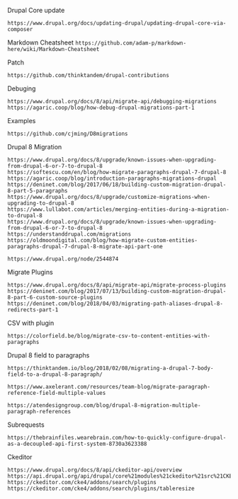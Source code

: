 Drupal Core update
```
https://www.drupal.org/docs/updating-drupal/updating-drupal-core-via-composer
```

Markdown Cheatsheet
```https://github.com/adam-p/markdown-here/wiki/Markdown-Cheatsheet```

Patch 
```
https://github.com/thinktandem/drupal-contributions
```

Debuging
```
https://www.drupal.org/docs/8/api/migrate-api/debugging-migrations
https://agaric.coop/blog/how-debug-drupal-migrations-part-1
```

Examples
```
https://github.com/cjming/D8migrations
```

Drupal 8 Migration  
```
https://www.drupal.org/docs/8/upgrade/known-issues-when-upgrading-from-drupal-6-or-7-to-drupal-8
https://softescu.com/en/blog/how-migrate-paragraphs-drupal-7-drupal-8
https://agaric.coop/blog/introduction-paragraphs-migrations-drupal
https://deninet.com/blog/2017/06/18/building-custom-migration-drupal-8-part-5-paragraphs
https://www.drupal.org/docs/8/upgrade/customize-migrations-when-upgrading-to-drupal-8
https://www.lullabot.com/articles/merging-entities-during-a-migration-to-drupal-8
https://www.drupal.org/docs/8/upgrade/known-issues-when-upgrading-from-drupal-6-or-7-to-drupal-8
https://understanddrupal.com/migrations
https://oldmoondigital.com/blog/how-migrate-custom-entities-paragraphs-drupal-7-drupal-8-migrate-api-part-one
```

```
https://www.drupal.org/node/2544874
```

Migrate Plugins
```
https://www.drupal.org/docs/8/api/migrate-api/migrate-process-plugins
https://deninet.com/blog/2017/07/13/building-custom-migration-drupal-8-part-6-custom-source-plugins
https://deninet.com/blog/2018/04/03/migrating-path-aliases-drupal-8-redirects-part-1
```

CSV with plugin
```
https://colorfield.be/blog/migrate-csv-to-content-entities-with-paragraphs
```

Drupal 8 field to paragraphs
```
https://thinktandem.io/blog/2018/02/08/migrating-a-drupal-7-body-field-to-a-drupal-8-paragraph/
```

```
https://www.axelerant.com/resources/team-blog/migrate-paragraph-reference-field-multiple-values
```

```
https://atendesigngroup.com/blog/drupal-8-migration-multiple-paragraph-references
```



Subrequests
```
https://thebrainfiles.wearebrain.com/how-to-quickly-configure-drupal-as-a-decoupled-api-first-system-8730a3623388
```

Ckeditor
```
https://www.drupal.org/docs/8/api/ckeditor-api/overview
https://api.drupal.org/api/drupal/core%21modules%21ckeditor%21src%21CKEditorPluginButtonsInterface.php/interface/CKEditorPluginButtonsInterface/8.2.x
https://ckeditor.com/cke4/addons/search/plugins
https://ckeditor.com/cke4/addons/search/plugins/tableresize
```


